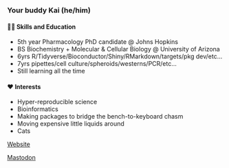 ### Your buddy Kai (he/him)

####  🤹🏻 Skills and Education
* 5th year Pharmacology PhD candidate @ Johns Hopkins
* BS Biochemistry + Molecular & Cellular Biology @ University of Arizona
* 6yrs R/Tidyverse/Bioconductor/Shiny/RMarkdown/targets/pkg dev/etc...
* 7yrs pipettes/cell culture/spheroids/westerns/PCR/etc...
* Still learning all the time

#### ❤️ Interests
* Hyper-reproducible science
* Bioinformatics
* Making packages to bridge the bench-to-keyboard chasm
* Moving expensive little liquids around
* Cats

[Website](https://kaioinformatics.netlify.app/)

<a rel="me" href="https://fosstodon.org/@kaio">Mastodon</a>
